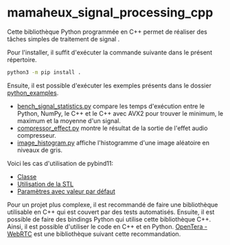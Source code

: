 # mamaheux_signal_processing_cpp

Cette bibliothèque Python programmée en C++ permet de réaliser des tâches simples de traitement de signal .

Pour l'installer, il suffit d'exécuter la commande suivante dans le présent répertoire.
```bash
python3 -m pip install .
```

Ensuite, il est possible d'exécuter les exemples présents dans le dossier [python_examples](python_examples).
- [bench_signal_statistics.py](python_examples/bench_signal_statistics.py) compare les temps d'exécution entre le Python, NumPy, le C++ et le C++ avec AVX2 pour trouver le minimum, le maximum et la moyenne d'un signal.
- [compressor_effect.py](python_examples/compressor_effect.py) montre le résultat de la sortie de l'effet audio compresseur.
- [image_histogram.py](python_examples/image_histogram.py) affiche l'histogramme d'une image aléatoire en niveaux de gris.

Voici les cas d'utilisation de pybind11:
- [Classe](src/SignalStatistics.cpp#L159-L172)
- [Utilisation de la STL](src/SignalStatistics.cpp#L191-L196)
- [Paramètres avec valeur par défaut](src/Effects.cpp#L66-L67)

Pour un projet plus complexe, il est recommandé de faire une bibliothèque utilisable en C++ qui est couvert par des tests automatisés.
Ensuite, il est possible de faire des bindings Python qui utilise cette bibliothèque C++. Ainsi, il est possible d'utiliser le code en C++ et en Python.
[OpenTera - WebRTC](https://github.com/introlab/opentera-webrtc/tree/main/opentera-webrtc-native-client/OpenteraWebrtcNativeClient) est une bibliothèque suivant cette recommandation.
